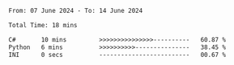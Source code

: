 <!--START_SECTION:waka-->

```txt
From: 07 June 2024 - To: 14 June 2024

Total Time: 18 mins

C#       10 mins         >>>>>>>>>>>>>>>----------   60.87 %
Python   6 mins          >>>>>>>>>>---------------   38.45 %
INI      0 secs          -------------------------   00.67 %
```

<!--END_SECTION:waka-->
